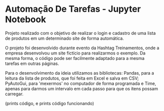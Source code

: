# Automação De Tarefas - Jupyter Notebook

Projeto realizado com o objetivo de realizar o login e cadastro de uma lista de produtos em um determinado site de forma automática.

O projeto foi desenvolvido durante evento da Hashtag Treinamentos, onde a empresa desenvolvou um site fictício para realizarmos o exemplo. Da mesma forma, o código pode ser facilmente adaptado para a mesma tarefas em outras páginas. 

Para o desenvolvimento da ideia utilizamos as bibliotecas: Pandas, para a leitura da lista de produtos, que foi feita em Excel e salva em CSV; PyAutoGui, para 'mexermos' no computador de forma programada e Time, apenas para darmos um intervalo em cada passo para que os itens possam carregar.


(prints código, e prints código funcionando)
